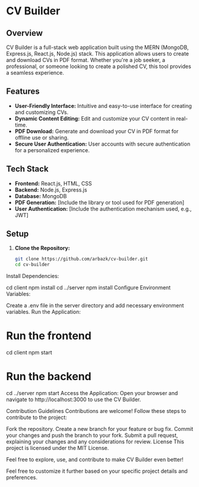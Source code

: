 # CV Builder

## Overview
CV Builder is a full-stack web application built using the MERN (MongoDB, Express.js, React.js, Node.js) stack. This application allows users to create and download CVs in PDF format. Whether you're a job seeker, a professional, or someone looking to create a polished CV, this tool provides a seamless experience.

## Features
- **User-Friendly Interface:** Intuitive and easy-to-use interface for creating and customizing CVs.
- **Dynamic Content Editing:** Edit and customize your CV content in real-time.
- **PDF Download:** Generate and download your CV in PDF format for offline use or sharing.
- **Secure User Authentication:** User accounts with secure authentication for a personalized experience.

## Tech Stack
- **Frontend:** React.js, HTML, CSS
- **Backend:** Node.js, Express.js
- **Database:** MongoDB
- **PDF Generation:** [Include the library or tool used for PDF generation]
- **User Authentication:** [Include the authentication mechanism used, e.g., JWT]

## Setup
1. **Clone the Repository:**
   ```bash
   git clone https://github.com/arbazk/cv-builder.git
   cd cv-builder
Install Dependencies:

cd client
npm install
cd ../server
npm install
Configure Environment Variables:

Create a .env file in the server directory and add necessary environment variables.
Run the Application:


# Run the frontend
cd client
npm start

# Run the backend
cd ../server
npm start
Access the Application:
Open your browser and navigate to http://localhost:3000 to use the CV Builder.

Contribution Guidelines
Contributions are welcome! Follow these steps to contribute to the project:

Fork the repository.
Create a new branch for your feature or bug fix.
Commit your changes and push the branch to your fork.
Submit a pull request, explaining your changes and any considerations for review.
License
This project is licensed under the MIT License.

Feel free to explore, use, and contribute to make CV Builder even better!


Feel free to customize it further based on your specific project details and preferences.
